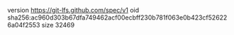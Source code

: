 version https://git-lfs.github.com/spec/v1
oid sha256:ac960d303b67dfa749462acf00ecbff230b781f063e0b423cf526226a04f2553
size 32469
